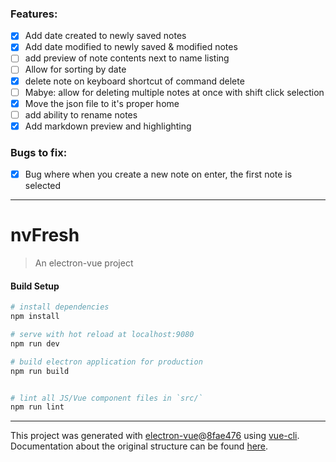 ### Features:
- [x] Add date created to newly saved notes
- [x] Add date modified to newly saved & modified notes
- [ ] add preview of note contents next to name listing
- [ ] Allow for sorting by date
- [x] delete note on keyboard shortcut of command delete
- [ ] Mabye: allow for deleting multiple notes at once with shift click selection
- [x] Move the json file to it's proper home
- [ ] add ability to rename notes
- [x] Add markdown preview and highlighting
### Bugs to fix:
- [x] Bug where when you create a new note on enter, the first note is selected


---

# nvFresh

> An electron-vue project

#### Build Setup

``` bash
# install dependencies
npm install

# serve with hot reload at localhost:9080
npm run dev

# build electron application for production
npm run build


# lint all JS/Vue component files in `src/`
npm run lint

```

---

This project was generated with [electron-vue](https://github.com/SimulatedGREG/electron-vue)@[8fae476](https://github.com/SimulatedGREG/electron-vue/tree/8fae4763e9d225d3691b627e83b9e09b56f6c935) using [vue-cli](https://github.com/vuejs/vue-cli). Documentation about the original structure can be found [here](https://simulatedgreg.gitbooks.io/electron-vue/content/index.html).
